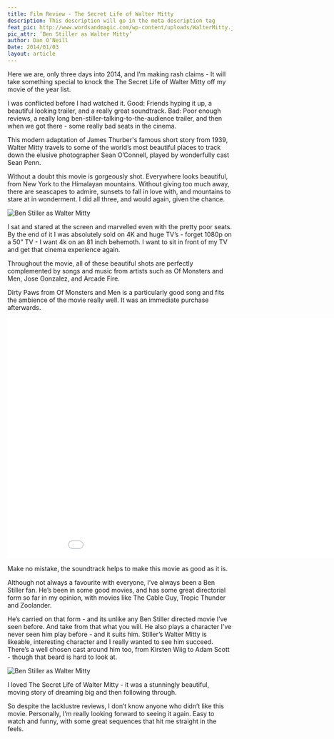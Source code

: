 ```yaml
---
title: Film Review - The Secret Life of Walter Mitty
description: This description will go in the meta description tag
feat_pic: http://www.wordsandmagic.com/wp-content/uploads/WalterMitty.jpg
pic_attr: ‘Ben Stiller as Walter Mitty’
author: Dan O’Neill
Date: 2014/01/03
layout: article
---
```


Here we are, only three days into 2014, and I’m making rash claims - It will take something special to knock the The Secret Life of Walter Mitty off my movie of the year list.

I was conflicted before I had watched it. Good: Friends hyping it up, a beautiful looking trailer, and a really great soundtrack. Bad: Poor enough reviews, a really long ben-stiller-talking-to-the-audience trailer, and then when we got there - some really bad seats in the cinema. 

This modern adaptation of James Thurber's famous short story from 1939, Walter Mitty travels to some of the world’s most beautiful places to track down the elusive photographer Sean O’Connell, played by wonderfully cast Sean Penn.

Without a doubt this movie is gorgeously shot. Everywhere looks beautiful, from New York to the Himalayan mountains. Without giving too much away, there are seascapes to admire, sunsets to fall in love with, and mountains to stare at in wonderment. I did all three, and would again, given the chance. 

![Ben Stiller as Walter Mitty](http://www.wordsandmagic.com/wp-content/uploads/waltermitty3-960x539.jpg)

I sat and stared at the screen and marvelled even with the pretty poor seats. By the end of it I was absolutely sold on 4K and huge TV’s - forget 1080p on a 50” TV - I want 4k on an 81 inch behemoth. I want to sit in front of my TV and get that cinema experience again.

Throughout the movie, all of these beautiful shots are perfectly complemented by songs and music from artists such as Of Monsters and Men, Jose Gonzalez, and Arcade Fire. 

Dirty Paws from Of Monsters and Men is a particularly good song and fits the ambience of the movie really well. It was an immediate purchase afterwards.

<iframe width="960" height="540" src="//www.youtube.com/embed/imgImaBleNw" frameborder="0" allowfullscreen></iframe>


Make no mistake, the soundtrack helps to make this movie as good as it is. 

Although not always a favourite with everyone, I’ve always been a Ben Stiller fan. He’s been in some good movies, and has some great directorial form so far in my opinion, with movies like The Cable Guy, Tropic Thunder and Zoolander.

He’s carried on that form - and its unlike any Ben Stiller directed movie I’ve seen before. And take from that what you will. He also plays a character I’ve never seen him play before - and it suits him. Stiller’s Walter Mitty is likeable, interesting character and I really wanted to see him succeed. There’s a well chosen cast around him too, from Kirsten Wiig to Adam Scott - though that beard is hard to look at. 

![Ben Stiller as Walter Mitty](http://www.wordsandmagic.com/wp-content/uploads/WalterMitty2-960x539.jpg)

I loved The Secret Life of Walter Mitty - it was a stunningly beautiful, moving story of dreaming big and then following through.

So despite the lacklustre reviews, I don’t know anyone who didn’t like this movie. Personally, I’m really looking forward to seeing it again. Easy to watch and funny, with some great sequences that hit me straight in the feels.
